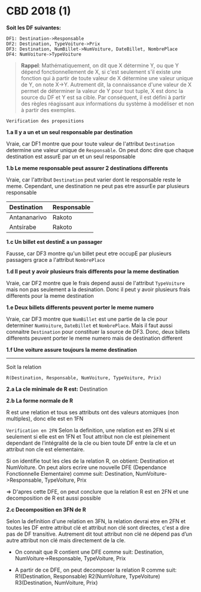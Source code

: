# CBD 2018 (1)

**Soit les DF suivantes:**

```
DF1: Destination->Responsable
DF2: Destination, TypeVoiture->Prix
DF3: Destination, NumBillet->NumVoiture, DateBillet, NombrePlace
DF4: NumVoiture->TypeVoiture
```

> **Rappel**: Mathématiquement, on dit que X détermine Y, ou que Y dépend fonctionnellement de X, si c'est seulement s'il existe une fonction qui à partir de toute valeur de X détermine une valeur unique de Y, on note X→Y. Autrement dit, la connaissance d'une valeur de X permet de déterminer la valeur de Y pour tout tuple, X est donc la source du DF et Y est sa cible. Par conséquent, il est défini à partir des règles réagissant aux informations du système à modéliser et non à partir des exemples.

`Verification des propositions`

**1.a Il y a un et un seul responsable par destination**

Vraie, car DF1 montre que pour toute valeur de l'attribut `Destination` determine une valeur unique de `Responsable`. On peut donc dire que chaque destination est assurE par un et un seul responsable

**1.b Le meme responsable peut assurer 2 destinations differents**

Vraie, car l'attribut `Destination` peut varier dont le responsable reste le meme. Cependant, une destination ne peut pas etre assurEe par plusieurs responsable 

Destination  | Responsable
|:-----------|------------|
Antananarivo | Rakoto
Antsirabe    | Rakoto

**1.c Un billet est destinE a un passager**

Fausse, car DF3 montre qu'un billet peut etre occupE par plusieurs passagers grace a l'attribut `NombrePlace`

**1.d Il peut y avoir plusieurs frais differents pour la meme destination**

Vraie, car DF2 montre que le frais depend aussi de l'attribut `TypeVoiture` mais non pas seulement a la desination. Donc il peut y avoir plusieurs frais differents pour la meme destination

**1.e Deux billets differents peuvent porter le meme numero**

Vraie, car DF3 montre que `NumBillet` est une partie de la cle pour determiner `NumVoiture`, `DateBillet` et `NombrePlace`. Mais il faut aussi connaitre `Destination` pour constituer la source de DF3. Donc, deux billets differents peuvent porter le meme numero mais de destination different

**1.f Une voiture assure toujours la meme destination**

---

Soit la relation
```
R(Destination, Responsable, NumVoiture, TypeVoiture, Prix)
```

**2.a La cle minimale de R est:** Destination

**2.b La forme normale de R**

R est une relation et tous ses attributs ont des valeurs atomiques (non multiples), donc elle est en 1FN

`Verification en 2FN`
Selon la definition, une relation est en 2FN si et seulement si elle est en 1FN et Tout attribut non cle est pleinement dependant de l’intégralité de la cle ou bien toute DF entre la cle et un attribut non cle est elementaire.

Si on identifie tout les cles de la relation R, on obtient: Destination et NumVoiture. On peut alors ecrire une nouvelle DFE (Dependance Fonctionnelle Elementaire) comme suit:
Destination, NumVoiture->Responsable, TypeVoiture, Prix

=> D'apres cette DFE, on peut conclure que la relation R est en 2FN et une decomposition de R est aussi possible

**2.c Decomposition en 3FN de R**

Selon la definition d'une relation en 3FN, la relation devrai etre en 2FN et toutes les DF entre attribut clé et attribut non clé sont directes, c'est a dire pas de DF transitive. Autrement dit tout attribut non clé ne dépend pas d’un autre attribut non clé mais directement de la cle.

- On connait que R contient une DFE comme suit:
Destination, NumVoiture->Responsable, TypeVoiture, Prix

- A partir de ce DFE, on peut decomposer la relation R comme suit:
R1(Destination, Responsable)
R2(NumVoiture, TypeVoiture)
R3(Destination, NumVoiture, Prix)